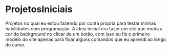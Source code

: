 # ProjetosIniciais
Projetos no qual eu estou fazendo por conta própria para testar minhas habilidades com programação.
A ideia inicial era fazer um site que muda a cor do background no clicar de um botão, com isso eu fiz o primeiro modelo do site apenas para fixar alguns comandos que eu aprendi ao longo do curso.
